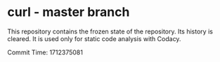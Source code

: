 # curl - master branch

This repository contains the frozen state of the repository.
Its history is cleared. It is used only for static code
analysis with Codacy.

Commit Time: 1712375081